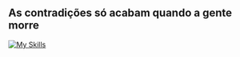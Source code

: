 ## As contradições só acabam quando a gente morre



[![My Skills](https://skillicons.dev/icons?i=flask,gcp,git,github,githubactions,gitlab,gmail,html,ai,java,jquery,linkedin,php,pnpm,powershell,pycharm,py,pytorch,redis,replit,sqlite,vim,visualstudio,vscode,windows,workers&perline=31)](https://skillicons.dev)  

